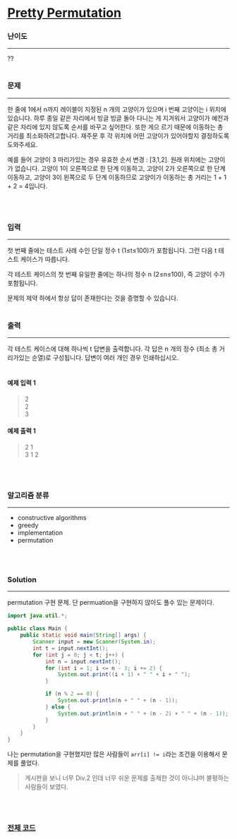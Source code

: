 # [Pretty Permutation](https://codeforces.com/contest/1541/problem/A)

### 난이도

***
??
<br><br>

### 문제

***
한 줄에 1에서 n까지 레이블이 지정된 n 개의 고양이가 있으며 i 번째 고양이는 i 위치에 있습니다. 하루 종일 같은 자리에서 빙글 빙글 돌아 다니는 게 지겨워서 고양이가 예전과 같은 자리에 있지 않도록 순서를
바꾸고 싶어한다. 또한 게으 르기 때문에 이동하는 총 거리를 최소화하려고합니다. 재주문 후 각 위치에 어떤 고양이가 있어야할지 결정하도록 도와주세요.

예를 들어 고양이 3 마리가있는 경우 유효한 순서 변경 : [3,1,2]. 원래 위치에는 고양이가 없습니다. 고양이 1이 오른쪽으로 한 단계 이동하고, 고양이 2가 오른쪽으로 한 단계 이동하고, 고양이 3이 왼쪽으로
두 단계 이동하므로 고양이가 이동하는 총 거리는 1 + 1 + 2 = 4입니다.

<br><br>

### 입력

***
첫 번째 줄에는 테스트 사례 수인 단일 정수 t (1≤t≤100)가 포함됩니다. 그런 다음 t 테스트 케이스가 따릅니다.

각 테스트 케이스의 첫 번째 유일한 줄에는 하나의 정수 n (2≤n≤100), 즉 고양이 수가 포함됩니다.

문제의 제약 하에서 항상 답이 존재한다는 것을 증명할 수 있습니다.
<br><br>

### 출력

***
각 테스트 케이스에 대해 하나씩 t 답변을 출력합니다. 각 답은 n 개의 정수 (최소 총 거리가있는 순열)로 구성됩니다. 답변이 여러 개인 경우 인쇄하십시오.
<br><br>

#### 예제 입력 1

> 2     
2       
3

#### 예제 출력 1

> 2 1       
3 1 2

<br><br>

### 알고리즘 분류

***

* constructive algorithms
* greedy
* implementation
* permutation

<br><br>

### Solution

***

permutation 구현 문제. 단 permuation을 구현하지 않아도 풀수 있는 문제이다.

```java
import java.util.*;

public class Main {
    public static void main(String[] args) {
        Scanner input = new Scanner(System.in);
        int t = input.nextInt();
        for (int j = 0; j < t; j++) {
            int n = input.nextInt();
            for (int i = 1; i <= n - 3; i += 2) {
                System.out.print((i + 1) + " " + i + " ");
            }

            if (n % 2 == 0) {
                System.out.println(n + " " + (n - 1));
            } else {
                System.out.println(n + " " + (n - 2) + " " + (n - 1));
            }
        }
    }
}
```

나는 permutation을 구현했지만 많은 사람들이 `arr[i] != i`라는 조건을 이용해서 문제를 풀었다.

> 게시판을 보니 너무 Div.2 인데 너무 쉬운 문제를 출제한 것이 아니냐머 불평하는 사람들이 보였다.

<br><br>

### [전체 코드](https://github.com/Jungmin-Seo0527/CodingTest/blob/main/src/codeforces/R728_D2/A_Pretty_Permutation.java)

